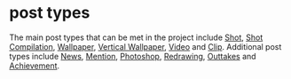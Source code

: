 # post types

The main post types that can be met in the project include [Shot](./shot.md), [Shot Compilation](./shot-set.md),
[Wallpaper](./wallpaper.md), [Vertical Wallpaper](./wallpaper-v.md), [Video](./video.md) and [Clip](./clip.md).
Additional post types include [News](./news.md), [Mention](./mention.md), [Photoshop](./photoshop.md),
[Redrawing](./redrawing.md), [Outtakes](./outtakes.md) and [Achievement](./achievement.md).
